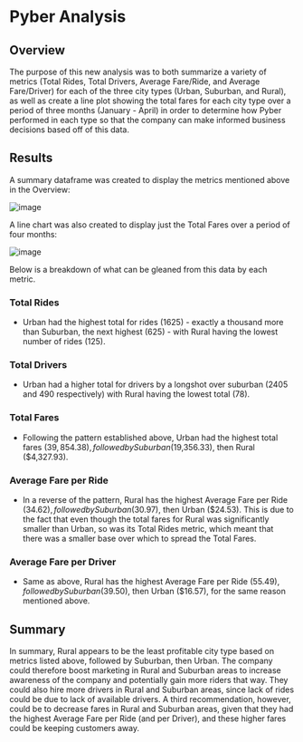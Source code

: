 # Pyber Analysis
## Overview
The purpose of this new analysis was to both summarize a variety of metrics (Total Rides, Total Drivers, Average Fare/Ride, and Average Fare/Driver) for each of the three city types (Urban, Suburban, and Rural), as well as create a line plot showing the total fares for each city type over a period of three months (January - April) in order to determine how Pyber performed in each type so that the company can make informed business decisions based off of this data.

## Results

A summary dataframe was created to display the metrics mentioned above in the Overview:

![image](https://user-images.githubusercontent.com/86032451/127710466-deb1f22d-47ea-4912-9931-3292f891d752.png)

A line chart was also created to display just the Total Fares over a period of four months:

![image](https://user-images.githubusercontent.com/86032451/127710538-b31662c6-ccfb-4450-8962-c3f906598bb1.png)

Below is a breakdown of what can be gleaned from this data by each metric.

### Total Rides

* Urban had the highest total for rides (1625) - exactly a thousand more than Suburban, the next highest (625) - with Rural having the lowest number of rides (125).

### Total Drivers

* Urban had a higher total for drivers by a longshot over suburban (2405 and 490 respectively) with Rural having the lowest total (78).

### Total Fares

* Following the pattern established above, Urban had the highest total fares ($39,854.38), followed by Suburban ($19,356.33), then Rural ($4,327.93).

### Average Fare per Ride

* In a reverse of the pattern, Rural has the highest Average Fare per Ride ($34.62), followed by Suburban ($30.97), then Urban ($24.53). This is due to the fact that even though the total fares for Rural was significantly smaller than Urban, so was its Total Rides metric, which meant that there was a smaller base over which to spread the Total Fares. 

### Average Fare per Driver
* Same as above, Rural has the highest Average Fare per Ride ($55.49), followed by Suburban ($39.50), then Urban ($16.57), for the same reason mentioned above. 

## Summary
In summary, Rural appears to be the least profitable city type based on metrics listed above, followed by Suburban, then Urban. The company could therefore boost marketing in Rural and Suburban areas to increase awareness of the company and potentially gain more riders that way. They could also hire more drivers in Rural and Suburban areas, since lack of rides could be due to lack of available drivers. A third recommendation, however, could be to decrease fares in Rural and Suburban areas, given that they had the highest Average Fare per Ride (and per Driver), and these higher fares could be keeping customers away.
